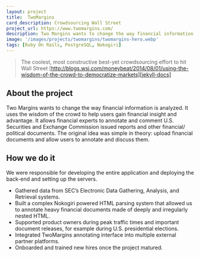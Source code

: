 ```yaml
---
layout: project
title:  TwoMargins
card_description: Crowdsourcing Wall Street
project_url: https://www.twomargins.com/
description: Two Margins wants to change the way financial information is analyzed. They use the wisdom of the crowd to help users gain financial insight and advantage.
image: '/images/projects/twomargins/twomargins-hero.webp'
tags: [Ruby On Rails, PostgreSQL, Nokogiri]
---
```

> The coolest, most constructive best-yet crowdsourcing effort to hit Wall Street
[http://blogs.wsj.com/moneybeat/2014/08/01/using-the-wisdom-of-the-crowd-to-democratize-markets][jekyll-docs]

## About the project
Two Margins wants to change the way financial information is analyzed. It uses the wisdom of the crowd to help users gain financial insight and advantage. It allows financial experts to annotate and comment U.S. Securities and Exchange Commission issued reports and other financial/ political documents. The original idea was simple in theory: upload financial documents and allow users to annotate and discuss them.

## How we do it
We were responsible for developing the entire application and deploying the back-end and setting up the servers.
* Gathered data from SEC’s Electronic Data Gathering, Analysis, and Retrieval systems.
* Built a complex Nokogiri powered HTML parsing system that allowed us to annotate heavy financial documents made of deeply and irregularly nested HTML.
* Supported product owners during peak traffic times and important document releases, for example during U.S. presidential elections.
* Integrated TwoMargins annotating interface into multiple external partner platforms.
* Onboarded and trained new hires once the project matured.

[jekyll-docs]: http://blogs.wsj.com/moneybeat/2014/08/01/using-the-wisdom-of-the-crowd-to-democratize-markets
